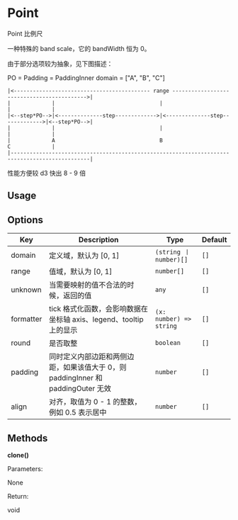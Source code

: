 # Point

Point 比例尺

一种特殊的 band scale，它的 bandWidth 恒为 0。

由于部分选项较为抽象，见下图描述：

PO = Padding = PaddingInner
domain =  ["A", "B", "C"]

```
|<------------------------------------------- range ------------------------------------------->|
|             |                                 |                                 |             |
|<--step*PO-->|<--------------step------------->|<--------------step------------->|<--step*PO-->|
|             |                                 |                                 |             |
|             A                                 B                                 C             |
|-----------------------------------------------------------------------------------------------|
```

性能方便较 d3 快出 8 - 9 倍


## Usage


## Options

| Key | Description | Type | Default|
| ----| ----------- | -----| -------|
| domain | 定义域，默认为 [0, 1] | <code>(string 丨 number)[]</code> | `[]` |
| range | 值域，默认为 [0, 1] | <code>number[]</code> | `[]` |
| unknown | 当需要映射的值不合法的时候，返回的值 | <code>any</code> | `[]` |
| formatter | tick 格式化函数，会影响数据在坐标轴 axis、legend、tooltip 上的显示 | <code>(x: number) => string</code> | `[]` |
| round | 是否取整 | <code>boolean</code> | `[]` |
| padding | 同时定义内部边距和两侧边距，如果该值大于 0，则 paddingInner 和 paddingOuter 无效 | <code>number</code> | `[]` |
| align | 对齐，取值为 0 - 1 的整数，例如 0.5 表示居中 | <code>number</code> | `[]` |

## Methods

**clone()**


Parameters:

None

Return:

void 

